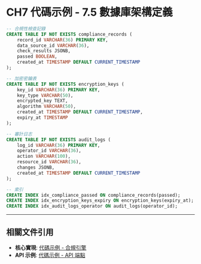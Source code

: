 # CH7 代碼示例 - 7.5 數據庫架構定義

```sql
-- 合規性檢查記錄
CREATE TABLE IF NOT EXISTS compliance_records (
    record_id VARCHAR(36) PRIMARY KEY,
    data_source_id VARCHAR(36),
    check_results JSONB,
    passed BOOLEAN,
    created_at TIMESTAMP DEFAULT CURRENT_TIMESTAMP
);

-- 加密密鑰表
CREATE TABLE IF NOT EXISTS encryption_keys (
    key_id VARCHAR(36) PRIMARY KEY,
    key_type VARCHAR(50),
    encrypted_key TEXT,
    algorithm VARCHAR(50),
    created_at TIMESTAMP DEFAULT CURRENT_TIMESTAMP,
    expiry_at TIMESTAMP
);

-- 審計日志
CREATE TABLE IF NOT EXISTS audit_logs (
    log_id VARCHAR(36) PRIMARY KEY,
    operator_id VARCHAR(36),
    action VARCHAR(100),
    resource_id VARCHAR(36),
    changes JSONB,
    created_at TIMESTAMP DEFAULT CURRENT_TIMESTAMP
);

-- 索引
CREATE INDEX idx_compliance_passed ON compliance_records(passed);
CREATE INDEX idx_encryption_keys_expiry ON encryption_keys(expiry_at);
CREATE INDEX idx_audit_logs_operator ON audit_logs(operator_id);
```

---

## 相關文件引用

- **核心實現**: [代碼示例 - 合規引擎](ch7-code-01-compliance-engine.md)
- **API 示例**: [代碼示例 - API 端點](ch7-code-03-api-examples.md)
